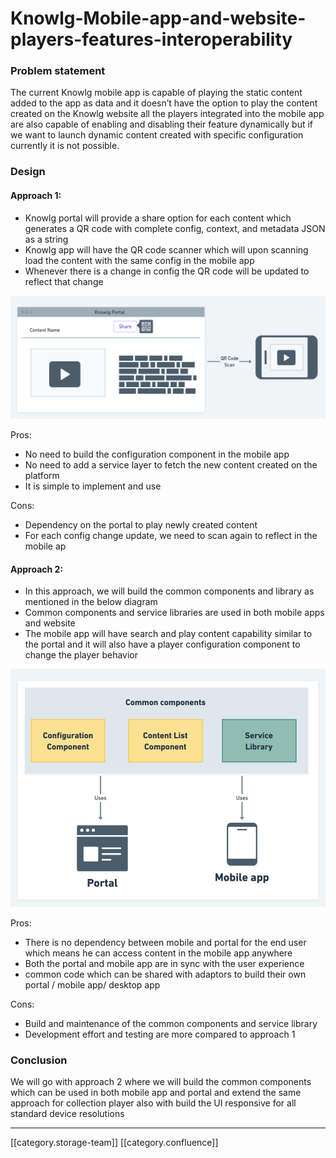 # Knowlg-Mobile-app-and-website-players-features-interoperability

### Problem statement

The current Knowlg mobile app is capable of playing the static content added to the app as data and it doesn’t have the option to play the content created on the Knowlg website all the players integrated into the mobile app are also capable of enabling and disabling their feature dynamically but if we want to launch dynamic content created with specific configuration currently it is not possible.

### Design

#### Approach 1:

* Knowlg portal will provide a share option for each content which generates a QR code with complete config, context, and metadata JSON as a string
* Knowlg app will have the QR code scanner which will upon scanning load the content with the same config in the mobile app
* Whenever there is a change in config the QR code will be updated to reflect that change

![](../../../../../../Design/sbdesign-kw-td-des3/images/storage/image-20220929-085954.png)

Pros:

* No need to build the configuration component in the mobile app
* No need to add a service layer to fetch the new content created on the platform
* It is simple to implement and use

Cons:

* Dependency on the portal to play newly created content
* For each config change update, we need to scan again to reflect in the mobile ap

#### Approach 2:

* In this approach, we will build the common components and library as mentioned in the below diagram
* Common components and service libraries are used in both mobile apps and website
* The mobile app will have search and play content capability similar to the portal and it will also have a player configuration component to change the player behavior

![](../../../../../../Design/sbdesign-kw-td-des3/images/storage/image-20220929-091926.png)

Pros:

* There is no dependency between mobile and portal for the end user which means he can access content in the mobile app anywhere
* Both the portal and mobile app are in sync with the user experience
* common code which can be shared with adaptors to build their own portal / mobile app/ desktop app

Cons:

* Build and maintenance of the common components and service library
* Development effort and testing are more compared to approach 1

### Conclusion

We will go with approach 2 where we will build the common components which can be used in both mobile app and portal and extend the same approach for collection player also with build the UI responsive for all standard device resolutions

***

\[\[category.storage-team]] \[\[category.confluence]]
